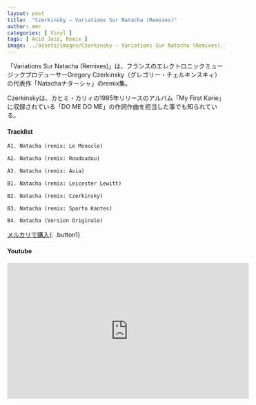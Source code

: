```yaml
---
layout: post
title:  "Czerkinsky – Variations Sur Natacha (Remixes)"
author: mmr
categories: [ Vinyl ]
tags: [ Acid Jazz, Remix ]
image: ../assets/images/Czerkinsky – Variations Sur Natacha (Remixes).jpg
---
```


「Variations Sur Natacha (Remixes)」は、フランスのエレクトロニックミュージックプロデューサーGregory Czerkinsky（グレゴリー・チェルキンスキィ）の代表作「Natachaナターシャ」のremix集。

Czerkinskyは、カヒミ・カリィの1995年リリースのアルバム「My First Karie」に収録されている「DO ME DO ME」の作詞作曲を担当した事でも知られている。

#### Tracklist
```md
A1. Natacha (remix: Le Monocle)

A2. Natacha (remix: Roudoudou)

A3. Natacha (remix: Avia)

B1. Natacha (remix: Leicester Lewitt)

B2. Natacha (remix: Czerkinsky)

B3. Natacha (remix: Sporto Kantes)

B4. Natacha (Version Originale)
```

[メルカリで購入](https://jp.mercari.com/item/m51971815655?afid=6142608987){: .button1}

#### Youtube
<iframe width="560" height="315" src="https://www.youtube.com/embed/2Y92q8rh5kk?si=ATdRyW9emSDdnHJC" title="YouTube video player" frameborder="0" allow="accelerometer; autoplay; clipboard-write; encrypted-media; gyroscope; picture-in-picture; web-share" referrerpolicy="strict-origin-when-cross-origin" allowfullscreen></iframe>